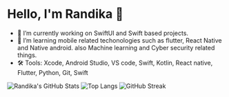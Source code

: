 # Hello, I'm Randika 👋

- 🔭 I’m currently working on SwiftUI and Swift based projects.
- 🌱 I’m learning mobile related techonologies such as flutter, React Native and Native android. also Machine learning and Cyber security related things.
- 🛠️ Tools: Xcode, Android Studio, VS code, Swift, Kotlin, React native, Flutter, Python, Git, Swift

![Randika's GitHub Stats](https://github-readme-stats.vercel.app/api?username=randikawann&show_icons=true)   ![Top Langs](https://github-readme-stats.vercel.app/api/top-langs/?username=randikawann&layout=compact&theme=default)   ![GitHub Streak](https://streak-stats.demolab.com?user=randikawann&theme=default)

